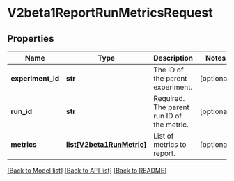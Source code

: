 # V2beta1ReportRunMetricsRequest

## Properties
Name | Type | Description | Notes
------------ | ------------- | ------------- | -------------
**experiment_id** | **str** | The ID of the parent experiment. | [optional] 
**run_id** | **str** | Required. The parent run ID of the metric. | [optional] 
**metrics** | [**list[V2beta1RunMetric]**](V2beta1RunMetric.md) | List of metrics to report. | [optional] 

[[Back to Model list]](../README.md#documentation-for-models) [[Back to API list]](../README.md#documentation-for-api-endpoints) [[Back to README]](../README.md)


